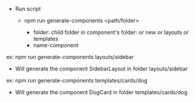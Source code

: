 <!-- using generate-components tool -->

- Run script

  - npm run generate-components <path/folder> <name-of-component>
    - folder: child folder in component's folder: or new or layouts or templates
    - name-component

ex: npm run generate-components layouts/sidebar

- Will generate the component SidebarLayout in folder layouts/sidebar

ex: npm run generate-components templates/cards/dog

- Will generate the component DogCard in folder templates/cards/dog
